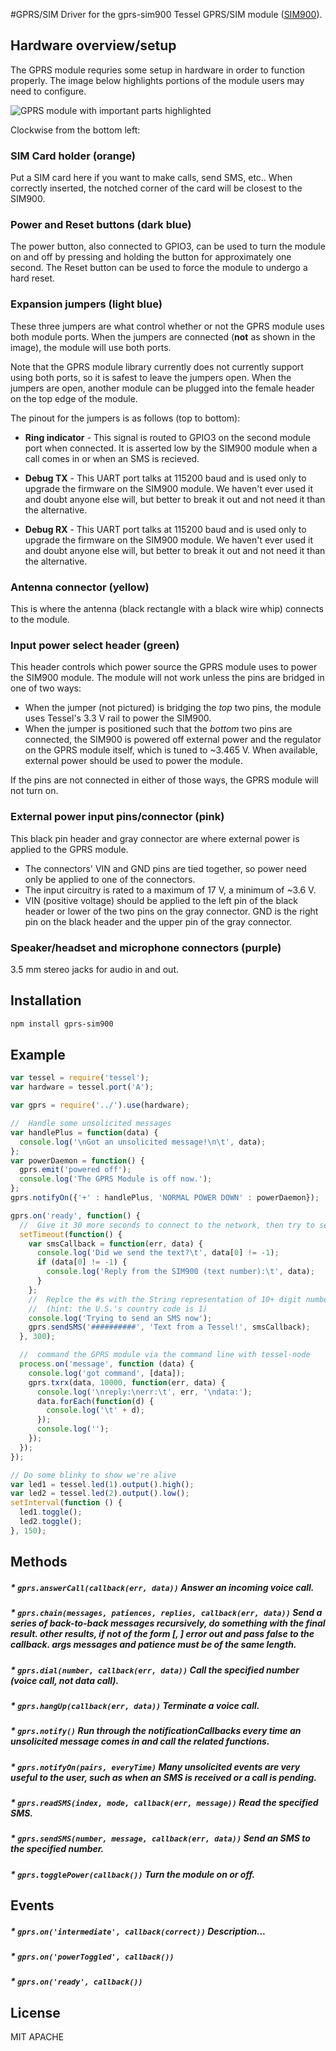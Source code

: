 #GPRS/SIM
Driver for the gprs-sim900 Tessel GPRS/SIM module ([SIM900](ftp://imall.iteadstudio.com/IM120417009_IComSat/DOC_SIM900_Hardware%20Design_V2.00.pdf)).

## Hardware overview/setup

The GPRS module requries some setup in hardware in order to function properly. The image below highlights portions of the module users may need to configure.

![GPRS module with important parts highlighted](https://s3.amazonaws.com/technicalmachine-assets/doc+pictures/gprs.jpg)

Clockwise from the bottom left:

### SIM Card holder (orange)

Put a SIM card here if you want to make calls, send SMS, etc.. When correctly inserted, the notched corner of the card will be closest to the SIM900.

### Power and Reset buttons (dark blue)

The power button, also connected to GPIO3, can be used to turn the module on and off by pressing and holding the button for approximately one second. The Reset button can be used to force the module to undergo a hard reset.

### Expansion jumpers (light blue)

These three jumpers are what control whether or not the GPRS module uses both module ports. When the jumpers are connected (**not** as shown in the image), the module will use both ports.

Note that the GPRS module library currently does not currently support using both ports, so it is safest to leave the jumpers open. When the jumpers are open, another module can be plugged into the female header on the top edge of the module.

The pinout for the jumpers is as follows (top to bottom):

* **Ring indicator** - This signal is routed to GPIO3 on the second module port when connected. It is asserted low by the SIM900 module when a call comes in or when an SMS is recieved.

* **Debug TX** - This UART port talks at 115200 baud and is used only to upgrade the firmware on the SIM900 module. We haven't ever used it and doubt anyone else will, but better to break it out and not need it than the alternative.

* **Debug RX** - This UART port talks at 115200 baud and is used only to upgrade the firmware on the SIM900 module. We haven't ever used it and doubt anyone else will, but better to break it out and not need it than the alternative.

### Antenna connector (yellow)

This is where the antenna (black rectangle with a black wire whip) connects to the module.

### Input power select header (green)

This header controls which power source the GPRS module uses to power the SIM900 module. The module will not work unless the pins are bridged in one of two ways:

* When the jumper (not pictured) is bridging the *top* two pins, the module uses Tessel's 3.3 V rail to power the SIM900.
* When the jumper is positioned such that the *bottom* two pins are connected, the SIM900 is powered off external power and the regulator on the GPRS module itself, which is tuned to ~3.465 V. When available, external power should be used to power the module.

If the pins are not connected in either of those ways, the GPRS module will not turn on.

### External power input pins/connector (pink)

This black pin header and gray connector are where external power is applied to the GPRS module.

* The connectors' VIN and GND pins are tied together, so power need only be applied to one of the connectors.
* The input circuitry is rated to a  maximum of 17 V, a minimum of ~3.6 V.
* VIN (positive voltage) should be applied to the left pin of the black header or lower of the two pins on the gray connector. GND is the right pin on the black header and the upper pin of the  gray connector.

### Speaker/headset and microphone connectors (purple)

3.5 mm stereo jacks for audio in and out.

## Installation
```sh
npm install gprs-sim900
```
## Example
```js
var tessel = require('tessel');
var hardware = tessel.port('A');

var gprs = require('../').use(hardware);

//  Handle some unsolicited messages
var handlePlus = function(data) {
  console.log('\nGot an unsolicited message!\n\t', data);
};
var powerDaemon = function() {
  gprs.emit('powered off');
  console.log('The GPRS Module is off now.');
};
gprs.notifyOn({'+' : handlePlus, 'NORMAL POWER DOWN' : powerDaemon});

gprs.on('ready', function() {
  //  Give it 30 more seconds to connect to the network, then try to send an SMS
  setTimeout(function() {
    var smsCallback = function(err, data) {
      console.log('Did we send the text?\t', data[0] != -1);
      if (data[0] != -1) {
        console.log('Reply from the SIM900 (text number):\t', data);
      }
    };
    //  Replce the #s with the String representation of 10+ digit number
    //  (hint: the U.S.'s country code is 1)
    console.log('Trying to send an SMS now');
    gprs.sendSMS('##########', 'Text from a Tessel!', smsCallback);
  }, 300);

  //  command the GPRS module via the command line with tessel-node
  process.on('message', function (data) {
    console.log('got command', [data]);
    gprs.txrx(data, 10000, function(err, data) {
      console.log('\nreply:\nerr:\t', err, '\ndata:');
      data.forEach(function(d) {
        console.log('\t' + d);
      });
      console.log('');
    });
  });
});

// Do some blinky to show we're alive
var led1 = tessel.led(1).output().high();
var led2 = tessel.led(2).output().low();
setInterval(function () {
  led1.toggle();
  led2.toggle();
}, 150);
```
## Methods

##### * `gprs.answerCall(callback(err, data))` Answer an incoming voice call.

##### * `gprs.chain(messages, patiences, replies, callback(err, data))` Send a series of back-to-back messages recursively, do something with the final result. other results, if not of the form [<message>, <OK>] error out and pass false to the callback. args messages and patience must be of the same length.

##### * `gprs.dial(number, callback(err, data))` Call the specified number (voice call, not data call).

##### * `gprs.hangUp(callback(err, data))` Terminate a voice call.

##### * `gprs.notify()` Run through the notificationCallbacks every time an unsolicited message comes in and call the related functions.

##### * `gprs.notifyOn(pairs, everyTime)` Many unsolicited events are very useful to the user, such as when an SMS is received or a call is pending.

##### * `gprs.readSMS(index, mode, callback(err, message))` Read the specified SMS.

##### * `gprs.sendSMS(number, message, callback(err, data))` Send an SMS to the specified number.

##### * `gprs.togglePower(callback())` Turn the module on or off.

## Events

##### * `gprs.on('intermediate', callback(correct))` Description...

##### * `gprs.on('powerToggled', callback())`

##### * `gprs.on('ready', callback())`

## License

MIT
APACHE
